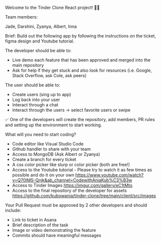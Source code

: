 Welcome to the Tinder Clone React project! 🚀✨ 

Team members:

Jade, Darshini, Zyanya, Albert, Inna

Brief: Build out the following app by following the instructions on the ticket, figma design and Youtube tutorial.

The developer should be able to:

- Live demo each feature that has been approved and merged into the main repository
- Ask for help if they get stuck and also look for resources (i.e. Google, Stack Overflow, ask Cole, ask peers)

The user should be able to:

- Create users (sing up to app)
- Log back into your user
- Interact through a chat
- Interact through the users -> select favorite users or swipe

✅ One of the developers will create the repository, add members, PR rules and setting up the environment to start working. 

What will you need to start coding? 
- Code editor like Visual Studio Code
- Github handler to share with your team
- Access to MongoDB (Ask Albert or Zyanya)
- Create a branch for every ticket
- A css color picker like slurp or color picker (both are free!)
- Access to the Youtube tutorial - Please try to watch it as few times as possible and do it on your own https://www.youtube.com/watch?v=Q70IMS-Qnjk&ab_channel=CodewithAniaKub%C3%B3w
- Access to Tinder Images https://imgur.com/gallery/eC1tMto
- Access to the final repository of the developer for assets https://github.com/kubowania/tinder-clone/tree/main/client/src/images

Your Pull Request must be approved by 2 other developers and should include:
- Link to ticket in Asana
- Brief description of the task
- Image or video demonstrating the feature
- Commits should have meaningful messages
